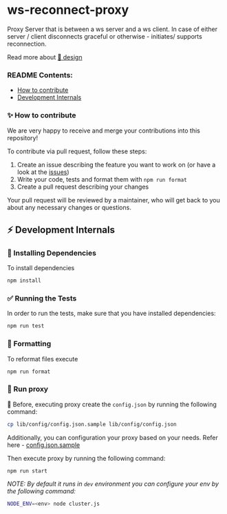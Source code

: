# ws-reconnect-proxy

Proxy Server that is between a ws server and a ws client. In case of either server / client disconnects graceful or otherwise - initiates/ supports reconnection.

Read more about [📝 design](docs/design.md)

### README Contents:

- [How to contribute](#how-to-contribute)
- [Development Internals](#development-internals)

### ✨ How to contribute

We are very happy to receive and merge your contributions into this repository!

To contribute via pull request, follow these steps:

1. Create an issue describing the feature you want to work on (or
   have a look at the [issues](https://github.com/browserstack/ws-reconnect-proxy/issues))
2. Write your code, tests and format them with `npm run format`
3. Create a pull request describing your changes

Your pull request will be reviewed by a maintainer, who will get
back to you about any necessary changes or questions.

## ⚡️ Development Internals

### 🔨 Installing Dependencies

To install dependencies

```bash
npm install
```

### ✅ Running the Tests

In order to run the tests, make sure that you have installed dependencies:

```bash
npm run test
```

### 🎨 Formatting

To reformat files execute

```bash
npm run format
```

### 🚀 Run proxy

🔧 Before, executing proxy create the `config.json` by running the following command:

```bash
cp lib/config/config.json.sample lib/config/config.json
```

Additionally, you can configuration your proxy based on your needs. Refer here - [config.json.sample](lib/config/config.json.sample)

Then execute proxy by running the following command:

```bash
npm run start
```

_NOTE: By default it runs in `dev` environment you can configure your env by the following command:_

```bash
NODE_ENV=<env> node cluster.js
```
